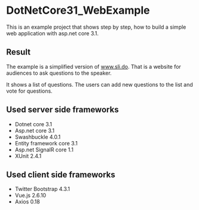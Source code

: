 # DotNetCore31_WebExample

This is an example project that shows step by step, how to build a simple web application with asp.net core 3.1. 

## Result

The example is a simplified version of www.sli.do. That is a website for audiences to ask questions to the speaker.

It shows a list of questions. The users can add new questions to the list and vote for questions. 

## Used server side frameworks

* Dotnet core 3.1
* Asp.net core 3.1
* Swashbuckle 4.0.1
* Entity framework core 3.1
* Asp.net SignalR core 1.1
* XUnit 2.4.1
 
## Used client side frameworks
* Twitter Bootstrap 4.3.1
* Vue.js 2.6.10
* Axios 0.18
